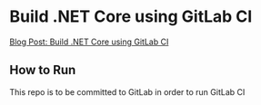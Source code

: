 # Build .NET Core using GitLab CI

[Blog Post: Build .NET Core using GitLab CI](https://www.elliotdenolf.com/posts/build-net-core-using-gitlab-ci/)

## How to Run

This repo is to be committed to GitLab in order to run GitLab CI
